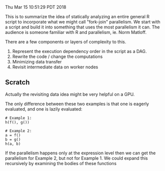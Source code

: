 Thu Mar 15 10:51:29 PDT 2018

This is to summarize the idea of statically analyzing an entire general R script to
incorporate what we might call "fork-join" parallelism. We start with a script
and build it into something that uses the most parallelism it can.
The audience is someone familiar with R and parallelism, ie. Norm Matloff.

There are a few components or layers of complexity to this.

1. Represent the execution dependency order in the script as a DAG.
2. Rewrite the code / change the computations
3. Minimizing data transfer
4. Revisit intermediate data on worker nodes


##


## Scratch

Actually the revisiting data idea might be very helpful on a GPU.

The only difference between these two examples is that one is eagerly
evaluated, and one is lazily evaluated:

```{R}
# Example 1:
h(f(), g())

# Example 2:
a = f()
b = g()
h(a, b)
```

If the parallelism happens only at the expression level then we can get the
parallelism for Example 2, but not for Example 1. We could expand this
recursively by examining the bodies of these functions
